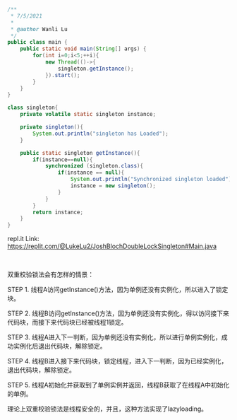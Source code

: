 ```java
/**
 * 7/5/2021
 *
 * @author Wanli Lu
 */
public class main {
    public static void main(String[] args) {
        for(int i=0;i<5;++i){
            new Thread(()->{
                singleton.getInstance();
            }).start();
        }
    }
}

class singleton{
    private volatile static singleton instance;

    private singleton(){
        System.out.println("singleton has Loaded");
    }

    public static singleton getInstance(){
        if(instance==null){
            synchronized (singleton.class){
                if(instance == null){
                    System.out.println("Synchronized singleton loaded");
                    instance = new singleton();
                }
            }
        }
        return instance;
    }
}
```
repl.it Link: https://replit.com/@LukeLu2/JoshBlochDoubleLockSingleton#Main.java 

<br>

双重校验锁法会有怎样的情景： <br>

STEP 1. 线程A访问getInstance()方法，因为单例还没有实例化，所以进入了锁定块。 <br>

STEP 2. 线程B访问getInstance()方法，因为单例还没有实例化，得以访问接下来代码块，而接下来代码块已经被线程1锁定。<br>

STEP 3. 线程A进入下一判断，因为单例还没有实例化，所以进行单例实例化，成功实例化后退出代码块，解除锁定。<br>

STEP 4. 线程B进入接下来代码块，锁定线程，进入下一判断，因为已经实例化，退出代码块，解除锁定。<br>

STEP 5. 线程A初始化并获取到了单例实例并返回，线程B获取了在线程A中初始化的单例。<br>

理论上双重校验锁法是线程安全的，并且，这种方法实现了lazyloading。<br>

 
